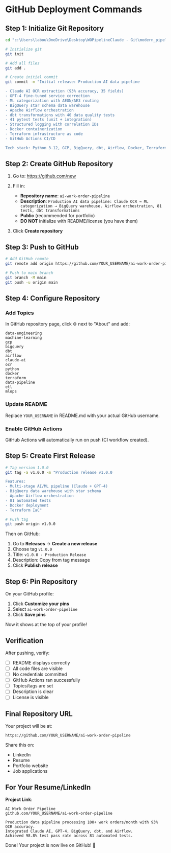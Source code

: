 # GitHub Deployment Commands

## Step 1: Initialize Git Repository

```bash
cd "c:\Users\labou\OneDrive\Desktop\WOPipelineClaude - Git\modern_pipeline"

# Initialize git
git init

# Add all files
git add .

# Create initial commit
git commit -m "Initial release: Production AI data pipeline

- Claude AI OCR extraction (93% accuracy, 35 fields)
- GPT-4 fine-tuned service correction  
- ML categorization with AEON/AE3 routing
- BigQuery star schema data warehouse
- Apache Airflow orchestration
- dbt transformations with 40 data quality tests
- 41 pytest tests (unit + integration)
- Structured logging with correlation IDs
- Docker containerization
- Terraform infrastructure as code
- GitHub Actions CI/CD

Tech stack: Python 3.12, GCP, BigQuery, dbt, Airflow, Docker, Terraform"
```

## Step 2: Create GitHub Repository

1. Go to: https://github.com/new

2. Fill in:
   - **Repository name**: `ai-work-order-pipeline`
   - **Description**: `Production AI data pipeline: Claude OCR → ML categorization → BigQuery warehouse. Airflow orchestration, 81 tests, dbt transformations`
   - **Public** (recommended for portfolio)
   - **DO NOT** initialize with README/license (you have them)

3. Click **Create repository**

## Step 3: Push to GitHub

```bash
# Add GitHub remote
git remote add origin https://github.com/YOUR_USERNAME/ai-work-order-pipeline.git

# Push to main branch
git branch -M main
git push -u origin main
```

## Step 4: Configure Repository

### Add Topics

In GitHub repository page, click ⚙️ next to "About" and add:

```
data-engineering
machine-learning
gcp
bigquery
dbt
airflow
claude-ai
ocr
python
docker
terraform
data-pipeline
etl
mlops
```

### Update README

Replace `YOUR_USERNAME` in README.md with your actual GitHub username.

### Enable GitHub Actions

GitHub Actions will automatically run on push (CI workflow created).

## Step 5: Create First Release

```bash
# Tag version 1.0.0
git tag -a v1.0.0 -m "Production release v1.0.0

Features:
- Multi-stage AI/ML pipeline (Claude + GPT-4)
- BigQuery data warehouse with star schema
- Apache Airflow orchestration
- 81 automated tests
- Docker deployment
- Terraform IaC"

# Push tag
git push origin v1.0.0
```

Then on GitHub:
1. Go to **Releases** → **Create a new release**
2. Choose tag `v1.0.0`
3. Title: `v1.0.0 - Production Release`
4. Description: Copy from tag message
5. Click **Publish release**

## Step 6: Pin Repository

On your GitHub profile:
1. Click **Customize your pins**
2. Select `ai-work-order-pipeline`
3. Click **Save pins**

Now it shows at the top of your profile!

## Verification

After pushing, verify:

- [ ] README displays correctly
- [ ] All code files are visible
- [ ] No credentials committed
- [ ] GitHub Actions ran successfully
- [ ] Topics/tags are set
- [ ] Description is clear
- [ ] License is visible

## Final Repository URL

Your project will be at:
```
https://github.com/YOUR_USERNAME/ai-work-order-pipeline
```

Share this on:
- LinkedIn
- Resume
- Portfolio website
- Job applications

## For Your Resume/LinkedIn

**Project Link**:
```
AI Work Order Pipeline
github.com/YOUR_USERNAME/ai-work-order-pipeline

Production data pipeline processing 100+ work orders/month with 93% OCR accuracy.
Integrated Claude AI, GPT-4, BigQuery, dbt, and Airflow. 
Achieved 98.8% test pass rate across 81 automated tests.
```

Done! Your project is now live on GitHub! 🚀

